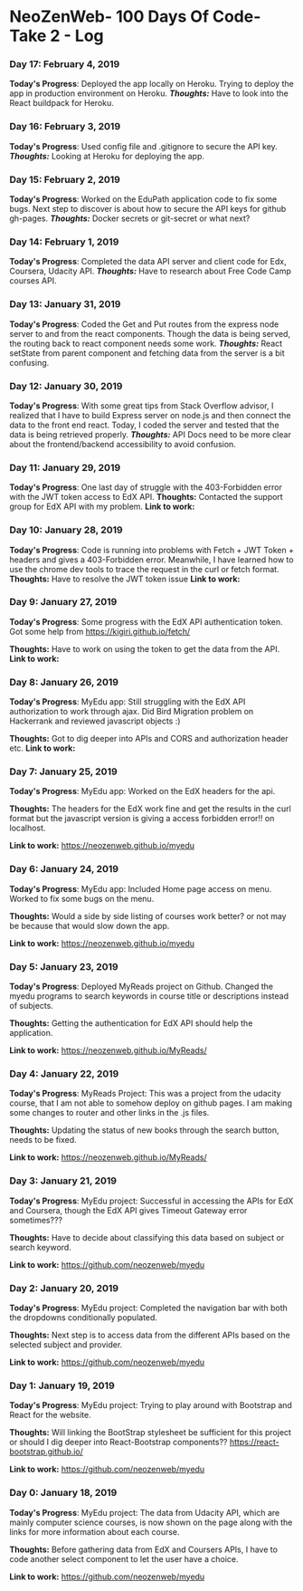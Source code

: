 # NeoZenWeb- 100 Days Of Code- Take 2 - Log

### Day 17: February 4, 2019 

**Today's Progress**: Deployed the app locally on Heroku. Trying to deploy the app in production environment on Heroku.
***Thoughts:*** Have to look into the React buildpack for Heroku.


### Day 16: February 3, 2019 

**Today's Progress**: Used config file and .gitignore to secure the API key. 
***Thoughts:*** Looking at Heroku for deploying the app.


### Day 15: February 2, 2019 

**Today's Progress**: Worked on the EduPath application code to fix some bugs. Next step to discover is about how to secure the API keys for github gh-pages. 
***Thoughts:*** Docker secrets or git-secret or what next?

### Day 14: February 1, 2019 

**Today's Progress**: Completed the data API server and client code for Edx, Coursera, Udacity API. 
***Thoughts:*** Have to research about Free Code Camp courses API.

### Day 13: January 31, 2019 

**Today's Progress**: Coded the Get and Put routes from the express node server to and from the react components. Though the data is being served, the routing back to react component needs some work.
***Thoughts:*** React setState from parent component and fetching data from the server is a bit confusing.

### Day 12: January 30, 2019 

**Today's Progress**: With some great tips from Stack Overflow advisor, I realized that I have to build Express server on node.js and then connect the data to the front end react. Today, I coded the server and tested that the data is being retrieved properly.
***Thoughts:*** API Docs need to be more clear about the frontend/backend accessibility to avoid confusion.


### Day 11: January 29, 2019 

**Today's Progress**: One last day of struggle with the 403-Forbidden error with the JWT token access to EdX API.
**Thoughts:** Contacted the support group for EdX API with my problem.
**Link to work:** 


### Day 10: January 28, 2019 

**Today's Progress**: Code is running into problems with Fetch + JWT Token + headers and gives a 403-Forbidden error. Meanwhile, I have learned how to use the chrome dev tools to trace the request in the curl or fetch format.
**Thoughts:** Have to resolve the JWT token issue
**Link to work:** 


### Day 9: January 27, 2019 

**Today's Progress**: Some progress with the EdX API authentication token. Got some help from https://kigiri.github.io/fetch/

**Thoughts:** Have to work on using the token to get the data from the API.
**Link to work:** 

### Day 8: January 26, 2019 

**Today's Progress**: MyEdu app: Still struggling with the EdX API authorization to work through ajax. Did Bird Migration problem on Hackerrank and reviewed javascript objects :) 

**Thoughts:**  Got to dig deeper into APIs and CORS and authorization header etc.
**Link to work:** 

### Day 7: January 25, 2019 

**Today's Progress**: MyEdu app: Worked on the EdX headers for the api.

**Thoughts:**  The headers for the EdX work fine and get the results in the curl format but the javascript version is giving a access forbidden error!! on localhost.

**Link to work:** https://neozenweb.github.io/myedu

### Day 6: January 24, 2019 

**Today's Progress**: MyEdu app: Included Home page access on menu. Worked to fix some bugs on the menu.

**Thoughts:**  Would a side by side listing of courses work better? or not may be because that would slow down the app.

**Link to work:** https://neozenweb.github.io/myedu

### Day 5: January 23, 2019 

**Today's Progress**: Deployed MyReads project on Github. Changed the myedu programs to search keywords in course title or descriptions instead of subjects.

**Thoughts:**  Getting the authentication for EdX API should help the application.

**Link to work:** https://neozenweb.github.io/MyReads/


### Day 4: January 22, 2019 

**Today's Progress**: MyReads Project: This was a project from the udacity course, that I am not able to somehow deploy on github pages. I am making some changes to router and other links in the .js files.

**Thoughts:**  Updating the status of new books through the search button, needs to be fixed.

**Link to work:** https://neozenweb.github.io/MyReads/

### Day 3: January 21, 2019 

**Today's Progress**: MyEdu project: Successful in accessing the APIs for EdX and Coursera, though the EdX API gives Timeout Gateway error sometimes???

**Thoughts:**  Have to decide about classifying this data based on subject or search keyword.

**Link to work:** https://github.com/neozenweb/myedu

### Day 2: January 20, 2019 

**Today's Progress**: MyEdu project: Completed the navigation bar with both the dropdowns conditionally populated.

**Thoughts:**  Next step is to access data from the different APIs based on the selected subject and provider.

**Link to work:** https://github.com/neozenweb/myedu


### Day 1: January 19, 2019 

**Today's Progress**: MyEdu project: Trying to play around with Bootstrap and React for the website.

**Thoughts:**  Will linking the BootStrap stylesheet be sufficient for this project or should I dig deeper into React-Bootstrap components?? https://react-bootstrap.github.io/

**Link to work:** https://github.com/neozenweb/myedu


### Day 0: January 18, 2019 

**Today's Progress**: MyEdu project: The data from Udacity API, which are mainly computer science courses, is now shown on the page along with the links for more information about each course.

**Thoughts:**  Before gathering data from EdX and Coursers APIs, I have to code another select component to let the user have a choice.

**Link to work:** https://github.com/neozenweb/myedu


